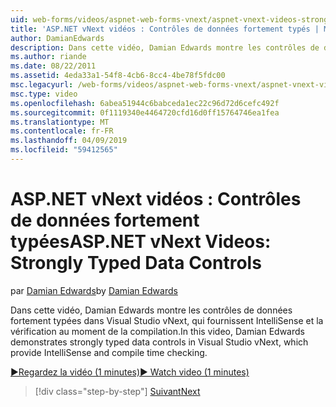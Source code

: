 ```yaml
---
uid: web-forms/videos/aspnet-web-forms-vnext/aspnet-vnext-videos-strongly-typed-data-controls
title: 'ASP.NET vNext vidéos : Contrôles de données fortement typés | Microsoft Docs'
author: DamianEdwards
description: Dans cette vidéo, Damian Edwards montre les contrôles de données fortement typées dans Visual Studio vNext, qui fournissent IntelliSense et la vérification au moment de la compilation.
ms.author: riande
ms.date: 08/22/2011
ms.assetid: 4eda33a1-54f8-4cb6-8cc4-4be78f5fdc00
msc.legacyurl: /web-forms/videos/aspnet-web-forms-vnext/aspnet-vnext-videos-strongly-typed-data-controls
msc.type: video
ms.openlocfilehash: 6abea51944c6babceda1ec22c96d72d6cefc492f
ms.sourcegitcommit: 0f1119340e4464720cfd16d0ff15764746ea1fea
ms.translationtype: MT
ms.contentlocale: fr-FR
ms.lasthandoff: 04/09/2019
ms.locfileid: "59412565"
---
```

# <a name="aspnet-vnext-videos-strongly-typed-data-controls"></a><span data-ttu-id="ea2d7-103">ASP.NET vNext vidéos : Contrôles de données fortement typées</span><span class="sxs-lookup"><span data-stu-id="ea2d7-103">ASP.NET vNext Videos: Strongly Typed Data Controls</span></span>

<span data-ttu-id="ea2d7-104">par [Damian Edwards](https://github.com/DamianEdwards)</span><span class="sxs-lookup"><span data-stu-id="ea2d7-104">by [Damian Edwards](https://github.com/DamianEdwards)</span></span>

<span data-ttu-id="ea2d7-105">Dans cette vidéo, Damian Edwards montre les contrôles de données fortement typées dans Visual Studio vNext, qui fournissent IntelliSense et la vérification au moment de la compilation.</span><span class="sxs-lookup"><span data-stu-id="ea2d7-105">In this video, Damian Edwards demonstrates strongly typed data controls in Visual Studio vNext, which provide IntelliSense and compile time checking.</span></span>

[<span data-ttu-id="ea2d7-106">&#9654;Regardez la vidéo (1 minutes)</span><span class="sxs-lookup"><span data-stu-id="ea2d7-106">&#9654; Watch video (1 minutes)</span></span>](https://channel9.msdn.com/Blogs/ASP-NET-Site-Videos/aspnet-vnext-videos-strongly-typed-data-controls)

> [!div class="step-by-step"]
> [<span data-ttu-id="ea2d7-107">Suivant</span><span class="sxs-lookup"><span data-stu-id="ea2d7-107">Next</span></span>](aspnet-vnext-videos-model-binding-part-1-selecting-data.md)
